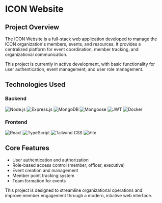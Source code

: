 # ICON Website
## Project Overview
The ICON Website is a full-stack web application developed to manage the ICON organization's members, events, and resources. It provides a centralized platform for event coordination, member tracking, and organizational communication.

This project is currently in active development, with basic functionality for user authentication, event management, and user role management.

## Technologies Used
### Backend
<img alt="Node.js" src="https://img.shields.io/badge/Node.js-339933?style=for-the-badge&logo=nodedotjs&logoColor=white"> <img alt="Express.js" src="https://img.shields.io/badge/Express.js-000000?style=for-the-badge&logo=express&logoColor=white"> <img alt="MongoDB" src="https://img.shields.io/badge/MongoDB-47A248?style=for-the-badge&logo=mongodb&logoColor=white"> <img alt="Mongoose" src="https://img.shields.io/badge/Mongoose-880000?style=for-the-badge&logo=mongoose&logoColor=white"> <img alt="JWT" src="https://img.shields.io/badge/JWT-000000?style=for-the-badge&logo=jsonwebtokens&logoColor=white"> <img alt="Docker" src="https://img.shields.io/badge/Docker-2496ED?style=for-the-badge&logo=docker&logoColor=white">

### Frontend
<img alt="React" src="https://img.shields.io/badge/React-61DAFB?style=for-the-badge&logo=react&logoColor=black"> <img alt="TypeScript" src="https://img.shields.io/badge/TypeScript-3178C6?style=for-the-badge&logo=typescript&logoColor=white"> <img alt="Tailwind CSS" src="https://img.shields.io/badge/Tailwind_CSS-06B6D4?style=for-the-badge&logo=tailwindcss&logoColor=white"> <img alt="Vite" src="https://img.shields.io/badge/Vite-646CFF?style=for-the-badge&logo=vite&logoColor=white">

## Core Features
- User authentication and authorization
- Role-based access control (member, officer, executive)
- Event creation and management
- Member point tracking system
- Team formation for events

This project is designed to streamline organizational operations and improve member engagement through a modern, intuitive web interface.